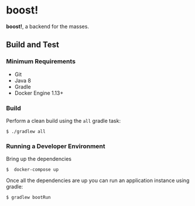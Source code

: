 # boost!
**boost!**, a backend for the masses.

## Build and Test

### Minimum Requirements

- Git
- Java 8
- Gradle
- Docker Engine 1.13+

### Build

Perform a clean build using the `all` gradle task:

    $ ./gradlew all

### Running a Developer Environment

Bring up the dependencies

	$  docker-compose up

Once all the dependencies are up you can run an application instance using gradle:

	$ gradlew bootRun
